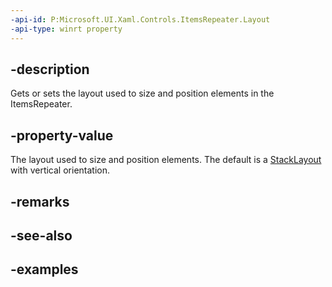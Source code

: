 ```yaml
---
-api-id: P:Microsoft.UI.Xaml.Controls.ItemsRepeater.Layout
-api-type: winrt property
---
```


## -description

Gets or sets the layout used to size and position elements in the ItemsRepeater.

## -property-value

The layout used to size and position elements. The default is a [StackLayout](stacklayout.md) with vertical orientation.

## -remarks

## -see-also

## -examples

